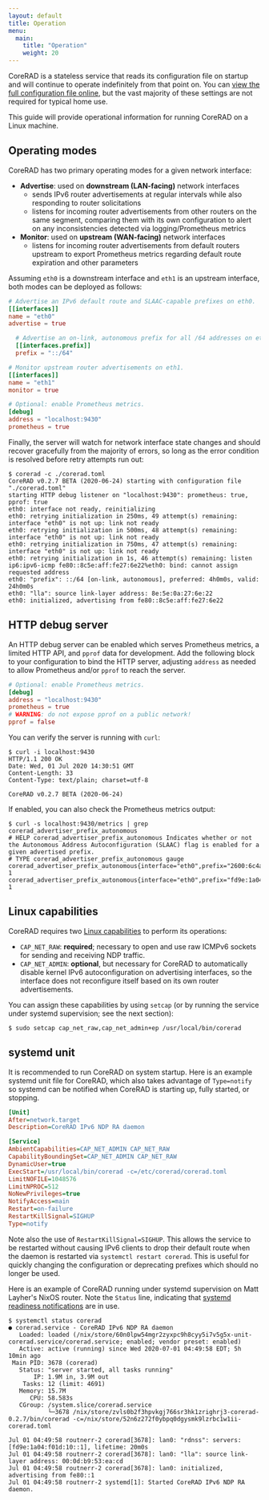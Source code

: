 ```yaml
---
layout: default
title: Operation
menu:
  main:
    title: "Operation"
    weight: 20
---
```


CoreRAD is a stateless service that reads its configuration file on startup and
will continue to operate indefinitely from that point on. You can [view the full
configuration file
online](https://github.com/mdlayher/corerad/blob/master/internal/config/default.toml),
but the vast majority of these settings are not required for typical home use.

This guide will provide operational information for running CoreRAD on a Linux
machine.

## Operating modes

CoreRAD has two primary operating modes for a given network interface:

- **Advertise**: used on **downstream (LAN-facing)** network interfaces
  - sends IPv6 router advertisements at regular intervals while also responding
    to router solicitations
  - listens for incoming router advertisements from other routers on the same
    segment, comparing them with its own configuration to alert on any
    inconsistencies detected via logging/Prometheus metrics
- **Monitor**: used on **upstream (WAN-facing)** network interfaces
  - listens for incoming router advertisements from default routers upstream to
    export Prometheus metrics regarding default route expiration and other
    parameters

Assuming `eth0` is a downstream interface and `eth1` is an upstream interface,
both modes can be deployed as follows:

```toml
# Advertise an IPv6 default route and SLAAC-capable prefixes on eth0.
[[interfaces]]
name = "eth0"
advertise = true

  # Advertise an on-link, autonomous prefix for all /64 addresses on eth0.
  [[interfaces.prefix]]
  prefix = "::/64"

# Monitor upstream router advertisements on eth1.
[[interfaces]]
name = "eth1"
monitor = true

# Optional: enable Prometheus metrics.
[debug]
address = "localhost:9430"
prometheus = true
```

Finally, the server will watch for network interface state changes and should
recover gracefully from the majority of errors, so long as the error condition
is resolved before retry attempts run out:

```text
$ corerad -c ./corerad.toml 
CoreRAD v0.2.7 BETA (2020-06-24) starting with configuration file "./corerad.toml"
starting HTTP debug listener on "localhost:9430": prometheus: true, pprof: true
eth0: interface not ready, reinitializing
eth0: retrying initialization in 250ms, 49 attempt(s) remaining: interface "eth0" is not up: link not ready
eth0: retrying initialization in 500ms, 48 attempt(s) remaining: interface "eth0" is not up: link not ready
eth0: retrying initialization in 750ms, 47 attempt(s) remaining: interface "eth0" is not up: link not ready
eth0: retrying initialization in 1s, 46 attempt(s) remaining: listen ip6:ipv6-icmp fe80::8c5e:aff:fe27:6e22%eth0: bind: cannot assign requested address
eth0: "prefix": ::/64 [on-link, autonomous], preferred: 4h0m0s, valid: 24h0m0s
eth0: "lla": source link-layer address: 8e:5e:0a:27:6e:22
eth0: initialized, advertising from fe80::8c5e:aff:fe27:6e22
```

## HTTP debug server

An HTTP debug server can be enabled which serves Prometheus metrics, a limited
HTTP API, and `pprof` data for development. Add the following block to your
configuration to bind the HTTP server, adjusting `address` as needed to allow
Prometheus and/or `pprof` to reach the server.

```toml
# Optional: enable Prometheus metrics.
[debug]
address = "localhost:9430"
prometheus = true
# WARNING: do not expose pprof on a public network!
pprof = false
```

You can verify the server is running with `curl`:

```text
$ curl -i localhost:9430
HTTP/1.1 200 OK
Date: Wed, 01 Jul 2020 14:30:51 GMT
Content-Length: 33
Content-Type: text/plain; charset=utf-8

CoreRAD v0.2.7 BETA (2020-06-24)
```

If enabled, you can also check the Prometheus metrics output:

```text
$ curl -s localhost:9430/metrics | grep corerad_advertiser_prefix_autonomous
# HELP corerad_advertiser_prefix_autonomous Indicates whether or not the Autonomous Address Autoconfiguration (SLAAC) flag is enabled for a given advertised prefix.
# TYPE corerad_advertiser_prefix_autonomous gauge
corerad_advertiser_prefix_autonomous{interface="eth0",prefix="2600:6c4a:787f:d100::/64"} 1
corerad_advertiser_prefix_autonomous{interface="eth0",prefix="fd9e:1a04:f01d::/64"} 1
```

## Linux capabilities

CoreRAD requires two [Linux
capabilities](https://man7.org/linux/man-pages/man7/capabilities.7.html) to
perform its operations:

- `CAP_NET_RAW`: **required**; necessary to open and use raw ICMPv6 sockets for
  sending and receiving NDP traffic.
- `CAP_NET_ADMIN`: **optional**, but necessary for CoreRAD to automatically
  disable kernel IPv6 autoconfiguration on advertising interfaces, so the
  interface does not reconfigure itself based on its own router advertisements.

You can assign these capabilities by using `setcap` (or by running the service
under systemd supervision; see the next section):

```text
$ sudo setcap cap_net_raw,cap_net_admin+ep /usr/local/bin/corerad
```

## systemd unit

It is recommended to run CoreRAD on system startup. Here is an example systemd
unit file for CoreRAD, which also takes advantage of `Type=notify` so systemd
can be notified when CoreRAD is starting up, fully started, or stopping.

```ini
[Unit]
After=network.target
Description=CoreRAD IPv6 NDP RA daemon

[Service]
AmbientCapabilities=CAP_NET_ADMIN CAP_NET_RAW
CapabilityBoundingSet=CAP_NET_ADMIN CAP_NET_RAW
DynamicUser=true
ExecStart=/usr/local/bin/corerad -c=/etc/corerad/corerad.toml
LimitNOFILE=1048576
LimitNPROC=512
NoNewPrivileges=true
NotifyAccess=main
Restart=on-failure
RestartKillSignal=SIGHUP
Type=notify
```

Note also the use of `RestartKillSignal=SIGHUP`. This allows the service to be
restarted without causing IPv6 clients to drop their default route when the
daemon is restarted via `systemctl restart corerad`. This is useful for quickly
changing the configuration or deprecating prefixes which should no longer be
used.

Here is an example of CoreRAD running under systemd supervision on Matt Layher's
NixOS router. Note the `Status` line, indicating that [systemd readiness
notifications](https://www.freedesktop.org/software/systemd/man/sd_notify.html) are in use.

```text
$ systemctl status corerad
● corerad.service - CoreRAD IPv6 NDP RA daemon
   Loaded: loaded (/nix/store/60n0lpw54mgr2zyxpc9h8cyy5i7v5g5x-unit-corerad.service/corerad.service; enabled; vendor preset: enabled)
   Active: active (running) since Wed 2020-07-01 04:49:58 EDT; 5h 10min ago
 Main PID: 3678 (corerad)
   Status: "server started, all tasks running"
       IP: 1.9M in, 3.9M out
    Tasks: 12 (limit: 4691)
   Memory: 15.7M
      CPU: 58.583s
   CGroup: /system.slice/corerad.service
           └─3678 /nix/store/zvls0b2f3hpvkgj766sr3hk1zrighrj3-corerad-0.2.7/bin/corerad -c=/nix/store/52n6z272f0ybpq0dgysmk9lzrbc1w1ii-corerad.toml

Jul 01 04:49:58 routnerr-2 corerad[3678]: lan0: "rdnss": servers: [fd9e:1a04:f01d:10::1], lifetime: 20m0s
Jul 01 04:49:58 routnerr-2 corerad[3678]: lan0: "lla": source link-layer address: 00:0d:b9:53:ea:cd
Jul 01 04:49:58 routnerr-2 corerad[3678]: lan0: initialized, advertising from fe80::1
Jul 01 04:49:58 routnerr-2 systemd[1]: Started CoreRAD IPv6 NDP RA daemon.
```

